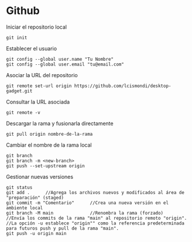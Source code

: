 # Github

Iniciar el repositorio local
```
git init
```

Establecer el usuario
```
git config --global user.name "Tu Nombre"
git config --global user.email "tu@email.com"
```

Asociar la URL del repositorio
```
git remote set-url origin https://github.com/lcismondi/desktop-gadget.git 
```

Consultar la URL asociada
```
git remote -v
```

Descargar la rama y fusionarla directamente
```
git pull origin nombre-de-la-rama
```

Cambiar el nombre de la rama local
```
git branch
git branch -m <new-branch>
git push --set-upstream origin 

```

Gestionar nuevas versiones
```
git status
git add .      //Agrega los archivos nuevos y modificados al área de "preparación" (staged)
git commit -m "Comentario"      //Crea una nueva versión en el ambiente local
git branch -M main              //Renombra la rama (forzado)
//Envía los commits de la rama "main" al repositorio remoto "origin".
//La opción -u establece "origin"" como la referencia predeterminada para futuros push y pull de la rama "main".
git push -u origin main
```
